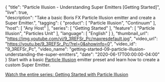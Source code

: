 {
  "title": "Particle Illusion - Understanding Super Emitters [Getting Started]",
  "live": true,  
  "description": "Take a basic Boris FX Particle Illusion emitter and create a Super Emitter.",
  "tagging": {
    "product": [
      "Particle Illusion",
      "Continuum"
    ],
    "host": [
      "Any Host"
    ],
    "series": [
      "Getting Started"
    ],
    "feature": [
      "Particle Illusion",
      "Particles Unit"
    ],
    "language": [
      "English"
    ]
  },
  "thumbnail_url": "https://img.youtube.com/vi/9_3REFSr_Pc/maxresdefault.jpg",
  "video_url": "https://youtu.be/9_3REFSr_Pc/?rel=0&showinfo=0",
  "video_id": "9_3REFSr_Pc",
  "video_name": "getting-started-09-particle-illusion-understanding-the-super-emitters",
  "date": "2020-06-17T00:00:00-04:00"
}
Start with a basic [Particle Illusion](https://borisfx.com/products/particle-illusion/ "Boris FX Particle Illusion") emitter preset and learn how to create a custom Super Emitter.

[Watch the entire series: Getting Started with Particle Illusion](https://borisfx.com/videos/?tags=product:Particle%20Illusion,series:Getting%20Started "Boris FX Training: Getting Started with Particle Illusion")
